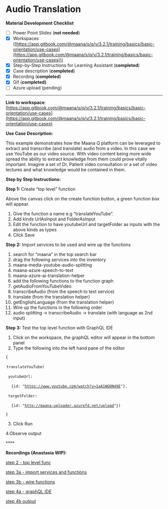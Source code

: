 # Audio Translation

**Material Development Checklist**

* [ ] Power Point Slides \(**not needed**\)
* [x] Workspaces \([https://app.gitbook.com/@maana/s/q/v/3.2.1/training/basics/basic-orientation/use-cases](https://app.gitbook.com/@maana/s/q/v/3.2.1/training/basics/basic-orientation/use-cases)\)
* [x] Step-by-Step Instructions for Learning Assistant \(**completed**\)
* [x] Case description \(**completed**\)
* [x] Recording \(**completed**\)
* [x] Gif \(**completed\)**
* [ ] Azure upload \(pending\)

---------------------------------------------------------------------------------------------------------------

**Link to workspace**: [https://app.gitbook.com/@maana/s/q/v/3.2.1/training/basics/basic-orientation/use-cases](https://app.gitbook.com/@maana/s/q/v/3.2.1/training/basics/basic-orientation/use-cases)



**Use Case Description:**  

This example demonstrates how the Maana Q platform can be leveraged to extract and transcribe \(and translate\) audio from a video.  In this case we use YouTube as our video source.   With video content being more wide spread the ability to extract knowledge from them could prove vitally important.  Imagine a set of Dr, Patient video consultation or a set of video lectures and what knowledge would be contained in them. 

**Step by Step Instructions:** 

**Step 1:** Create “top level” function 

Above the canvas click on the create function button, a green function box will appear.  

1. Give the function a name e.g “translateYouTube”.  
2. Add kinds UrlAsInput and FolderAsInput 
3. Edit the function to have youtubeUrl and targetFolder as inputs with the above kinds as types 
4. Click Save

**Step 2:** Import services to be used and wire up the functions 

1. search for “maana” in the top search bar 
2. drag the following services into the inventory 
3. maana-media-youtube-audio-splitting 
4. maana-azure-speech-to-text 
5. maana-azure-ai-translation-helper 
6. add the following functions to the function graph 
7. getAudioFromYouTubeVideo 
8. transcribeAudio \(from the speech to text service\) 
9. translate \(from the translation helper\) 
10. getEnglishLanguage \(from the translation helper\) 
11. Wire up the functions in the following order 
12. audio splitting -&gt; transcribeAudio -&gt; translate \(with language as 2nd input\) 

**Step 3:** Test the top level function with GraphQL IDE 

1. Click on the workspace, the graphQL editor will appear in the bottom panel 
2. Type the following into the left hand pane of the editor 

`{` 

 `translateYouTube(` 

   `youtubeUrl:` 

       `{id: "`[`https://www.youtube.com/watch?v=1aA1WGON49E`](https://www.youtube.com/watch?v=1aA1WGON49E)`"},` 

   `targetFolder:` 

       `{id: "`[`http://maana-uploader.azurefd.net/upload`](http://maana-uploader.azurefd.net/upload)`"})` 

`}` 

3. Click Run 

4.Observe output 

\*\*\*\*

**Recordings \(Anastasia WIP\):**

[step 2 - top level func](https://maanaimages.blob.core.windows.net/maana-q-documentation/QTraining_videos/audioTranslation/step%202%20-%20top%20level%20func.gif)

[step 3a - import services and functions](https://maanaimages.blob.core.windows.net/maana-q-documentation/QTraining_videos/audioTranslation/step%203a%20-%20import%20services%20and%20functions.gif)

[step 3b - wire functions](https://maanaimages.blob.core.windows.net/maana-q-documentation/QTraining_videos/audioTranslation/step%203b%20-%20wire%20functions.gif)

[step 4a - graphQL IDE](https://maanaimages.blob.core.windows.net/maana-q-documentation/QTraining_videos/audioTranslation/step%204a%20-%20graphQL%20IDE.gif)

[step 4b output](https://maanaimages.blob.core.windows.net/maana-q-documentation/QTraining_videos/audioTranslation/step%204b%20output.gif)



